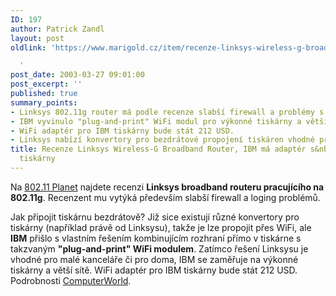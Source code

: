```yaml
---
ID: 197
author: Patrick Zandl
layout: post
oldlink: 'https://www.marigold.cz/item/recenze-linksys-wireless-g-broadband-router-ibm-ma-adapter-s-wifi-pro-tiskarny

  '
post_date: 2003-03-27 09:01:00
post_excerpt: ''
published: true
summary_points:
- Linksys 802.11g router má podle recenze slabší firewall a problémy s logováním.
- IBM vyvinulo "plug-and-print" WiFi modul pro výkonné tiskárny a větší sítě.
- WiFi adaptér pro IBM tiskárny bude stát 212 USD.
- Linksys nabízí konvertory pro bezdrátové propojení tiskáren vhodné pro malé kanceláře.
title: Recenze Linksys Wireless-G Broadband Router, IBM má adaptér s&nbsp;WiFi pro
  tiskárny
---
```


<p>
Na <A href="http://www.80211-planet.com/reviews/AP/article.php/2170391" target=_blank>802.11 Planet</A> najdete recenzi <STRONG>Linksys broadband routeru pracujícího na 802.11g</STRONG>. Recenzent mu vytýká především slabší firewall a loging problémů. </p>

<p>
Jak připojit tiskárnu bezdrátově? Již sice existují různé konvertory pro tiskárny (například právě od Linksysu), takže je lze propojit přes WiFi, ale <STRONG>IBM</STRONG> přišlo s vlastním řešením kombinujícím rozhraní přímo v tiskárne s takzvaným <STRONG>"plug-and-print" WiFi modulem</STRONG>. Zatímco řešení Linksysu je vhodné pro malé kanceláře či pro doma, IBM se zaměřuje na výkonné tiskárny a větší sítě. WiFi adaptér pro IBM tiskárny bude stát 212 USD. Podrobnosti <A href="http://www.computerworld.com/hardwaretopics/hardware/story/0,10801,79704,00.html" target=_blank>ComputerWorld</A>.</p>